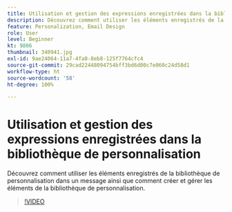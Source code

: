 ```yaml
---
title: Utilisation et gestion des expressions enregistrées dans la bibliothèque de personnalisation
description: Découvrez comment utiliser les éléments enregistrés de la bibliothèque de personnalisation dans un message ainsi que comment créer et gérer les éléments de la bibliothèque de personnalisation.
feature: Personalization, Email Design
role: User
level: Beginner
kt: 9806
thumbnail: 340941.jpg
exl-id: 9ae24064-11a7-4fa0-8eb8-125f7764cfc4
source-git-commit: 29cad22448094754bff3bd6d00c7e060c24d58d1
workflow-type: ht
source-wordcount: '58'
ht-degree: 100%

---
```


# Utilisation et gestion des expressions enregistrées dans la bibliothèque de personnalisation

Découvrez comment utiliser les éléments enregistrés de la bibliothèque de personnalisation dans un message ainsi que comment créer et gérer les éléments de la bibliothèque de personnalisation.

>[!VIDEO](https://video.tv.adobe.com/v/340941?quality=12&learn=on)
